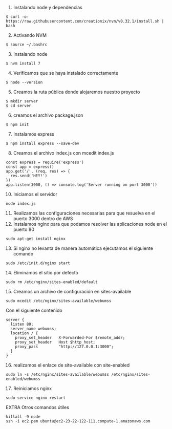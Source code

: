 1. Instalando node y dependencias
```
$ curl -o- https://raw.githubusercontent.com/creationix/nvm/v0.32.1/install.sh | bash
```
2. Activando NVM
```
$ source ~/.bashrc
```
3. Instalando node
```
$ nvm install 7
```
4. Verificamos que se haya instalado correctamente
```
$ node --version
```
5. Creamos la ruta pública donde alojaremos nuestro proyecto
```
$ mkdir server
$ cd server
```
6. creamos el archivo package.json
```
$ npm init
```
7. Instalamos express
```
$ npm install express --save-dev
```
8. Creamos el archivo index.js con mcedit index.js
```
const express = require('express')
const app = express()
app.get('/', (req, res) => {
  res.send('HEY!')
})
app.listen(3000, () => console.log('Server running on port 3000'))
```
10. Iniciamos el servidor
```
node index.js
```
11. Realizamos las configuraciones necesarias para que resuelva en el puerto 3000 dentro de AWS
12. Instalamos nginx para que podamos resolver las aplicaciones node en el puerto 80
```
sudo apt-get install nginx
```
13. Si nginx no levanta de manera automática ejecutamos el siguiente comando
```
sudo /etc/init.d/nginx start
```
14. Eliminamos el sitio por defecto
```
sudo rm /etc/nginx/sites-enabled/default
```
15. Creamos un archivo de configuración en sites-available
```
sudo mcedit /etc/nginx/sites-available/webumss
```
Con el siguiente contenido
```
server {
  listen 80;
  server_name webumss;
  location / {
    proxy_set_header   X-Forwarded-For $remote_addr;
    proxy_set_header   Host $http_host;
    proxy_pass         "http://127.0.0.1:3000";
  }
}
```
16. realizamos el enlace de site-available con site-enabled
```
sudo ln -s /etc/nginx/sites-available/webumss /etc/nginx/sites-enabled/webumss
```
17. Reiniciamos nginx 
```
sudo service nginx restart
```
EXTRA
Otros comandos útiles
```
killall -9 node
ssh -i ec2.pem ubuntu@ec2-23-22-122-111.compute-1.amazonaws.com
```
```
